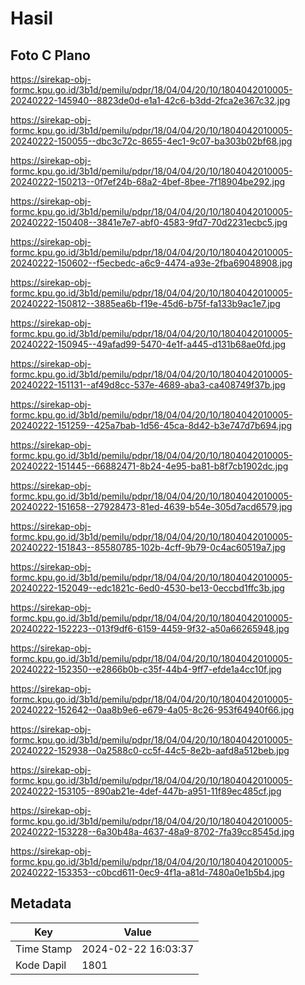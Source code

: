 # Hasil

## Foto C Plano

https://sirekap-obj-formc.kpu.go.id/3b1d/pemilu/pdpr/18/04/04/20/10/1804042010005-20240222-145940--8823de0d-e1a1-42c6-b3dd-2fca2e367c32.jpg

https://sirekap-obj-formc.kpu.go.id/3b1d/pemilu/pdpr/18/04/04/20/10/1804042010005-20240222-150055--dbc3c72c-8655-4ec1-9c07-ba303b02bf68.jpg

https://sirekap-obj-formc.kpu.go.id/3b1d/pemilu/pdpr/18/04/04/20/10/1804042010005-20240222-150213--0f7ef24b-68a2-4bef-8bee-7f18904be292.jpg

https://sirekap-obj-formc.kpu.go.id/3b1d/pemilu/pdpr/18/04/04/20/10/1804042010005-20240222-150408--3841e7e7-abf0-4583-9fd7-70d2231ecbc5.jpg

https://sirekap-obj-formc.kpu.go.id/3b1d/pemilu/pdpr/18/04/04/20/10/1804042010005-20240222-150602--f5ecbedc-a6c9-4474-a93e-2fba69048908.jpg

https://sirekap-obj-formc.kpu.go.id/3b1d/pemilu/pdpr/18/04/04/20/10/1804042010005-20240222-150812--3885ea6b-f19e-45d6-b75f-fa133b9ac1e7.jpg

https://sirekap-obj-formc.kpu.go.id/3b1d/pemilu/pdpr/18/04/04/20/10/1804042010005-20240222-150945--49afad99-5470-4e1f-a445-d131b68ae0fd.jpg

https://sirekap-obj-formc.kpu.go.id/3b1d/pemilu/pdpr/18/04/04/20/10/1804042010005-20240222-151131--af49d8cc-537e-4689-aba3-ca408749f37b.jpg

https://sirekap-obj-formc.kpu.go.id/3b1d/pemilu/pdpr/18/04/04/20/10/1804042010005-20240222-151259--425a7bab-1d56-45ca-8d42-b3e747d7b694.jpg

https://sirekap-obj-formc.kpu.go.id/3b1d/pemilu/pdpr/18/04/04/20/10/1804042010005-20240222-151445--66882471-8b24-4e95-ba81-b8f7cb1902dc.jpg

https://sirekap-obj-formc.kpu.go.id/3b1d/pemilu/pdpr/18/04/04/20/10/1804042010005-20240222-151658--27928473-81ed-4639-b54e-305d7acd6579.jpg

https://sirekap-obj-formc.kpu.go.id/3b1d/pemilu/pdpr/18/04/04/20/10/1804042010005-20240222-151843--85580785-102b-4cff-9b79-0c4ac60519a7.jpg

https://sirekap-obj-formc.kpu.go.id/3b1d/pemilu/pdpr/18/04/04/20/10/1804042010005-20240222-152049--edc1821c-6ed0-4530-be13-0eccbd1ffc3b.jpg

https://sirekap-obj-formc.kpu.go.id/3b1d/pemilu/pdpr/18/04/04/20/10/1804042010005-20240222-152223--013f9df6-6159-4459-9f32-a50a66265948.jpg

https://sirekap-obj-formc.kpu.go.id/3b1d/pemilu/pdpr/18/04/04/20/10/1804042010005-20240222-152350--e2866b0b-c35f-44b4-9ff7-efde1a4cc10f.jpg

https://sirekap-obj-formc.kpu.go.id/3b1d/pemilu/pdpr/18/04/04/20/10/1804042010005-20240222-152642--0aa8b9e6-e679-4a05-8c26-953f64940f66.jpg

https://sirekap-obj-formc.kpu.go.id/3b1d/pemilu/pdpr/18/04/04/20/10/1804042010005-20240222-152938--0a2588c0-cc5f-44c5-8e2b-aafd8a512beb.jpg

https://sirekap-obj-formc.kpu.go.id/3b1d/pemilu/pdpr/18/04/04/20/10/1804042010005-20240222-153105--890ab21e-4def-447b-a951-11f89ec485cf.jpg

https://sirekap-obj-formc.kpu.go.id/3b1d/pemilu/pdpr/18/04/04/20/10/1804042010005-20240222-153228--6a30b48a-4637-48a9-8702-7fa39cc8545d.jpg

https://sirekap-obj-formc.kpu.go.id/3b1d/pemilu/pdpr/18/04/04/20/10/1804042010005-20240222-153353--c0bcd611-0ec9-4f1a-a81d-7480a0e1b5b4.jpg


## Metadata

| Key        | Value               |
| ---------- | ------------------- |
| Time Stamp | 2024-02-22 16:03:37 |
| Kode Dapil | 1801                |



